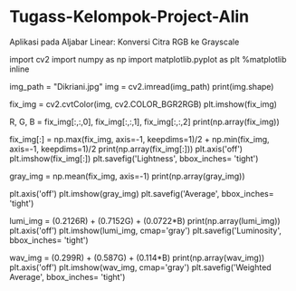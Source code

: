 # Tugass-Kelompok-Project-Alin
Aplikasi pada Aljabar Linear: Konversi Citra RGB ke Grayscale

import cv2 
import numpy as np 
import matplotlib.pyplot as plt
%matplotlib inline

img_path = "Dikriani.jpg" 
img = cv2.imread(img_path) 
print(img.shape)

fix_img = cv2.cvtColor(img, cv2.COLOR_BGR2RGB) 
plt.imshow(fix_img)

R, G, B = fix_img[:,:,0], fix_img[:,:,1], fix_img[:,:,2] 
print(np.array(fix_img))

fix_img[:] = np.max(fix_img, axis=-1, keepdims=1)/2 + np.min(fix_img, axis=-1, keepdims=1)/2 
print(np.array(fix_img[:]))
plt.axis('off') 
plt.imshow(fix_img[:]) 
plt.savefig('Lightness', bbox_inches= 'tight')

gray_img = np.mean(fix_img, axis=-1) 
print(np.array(gray_img))

plt.axis('off')
plt.imshow(gray_img)
plt.savefig('Average', bbox_inches= 'tight')

lumi_img = (0.2126R) + (0.7152G) + (0.0722*B) 
print(np.array(lumi_img))
plt.axis('off') 
plt.imshow(lumi_img, cmap='gray') 
plt.savefig('Luminosity', bbox_inches= 'tight')

wav_img = (0.299R) + (0.587G) + (0.114*B)
print(np.array(wav_img))
plt.axis('off') 
plt.imshow(wav_img, cmap='gray') 
plt.savefig('Weighted Average', bbox_inches= 'tight')
